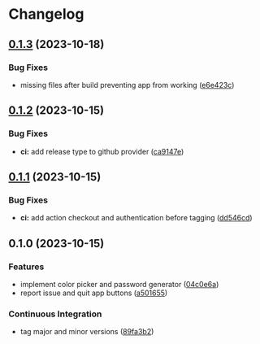 # Changelog

## [0.1.3](https://github.com/carlosdevpereira/pro-dev-tools/compare/v0.1.2...v0.1.3) (2023-10-18)


### Bug Fixes

* missing files after build preventing app from working ([e6e423c](https://github.com/carlosdevpereira/pro-dev-tools/commit/e6e423c3184e538a4245b65e1bba0cbf898babd4))

## [0.1.2](https://github.com/carlosdevpereira/pro-dev-tools/compare/v0.1.1...v0.1.2) (2023-10-15)


### Bug Fixes

* **ci:** add release type to github provider ([ca9147e](https://github.com/carlosdevpereira/pro-dev-tools/commit/ca9147ee4fa7c1640d4403071df6d8b5ed6963ae))

## [0.1.1](https://github.com/carlosdevpereira/pro-dev-tools/compare/v0.1.0...v0.1.1) (2023-10-15)


### Bug Fixes

* **ci:** add action checkout and authentication before tagging ([dd546cd](https://github.com/carlosdevpereira/pro-dev-tools/commit/dd546cde3b6b907cc6d62858e1b5be73294774cc))

## 0.1.0 (2023-10-15)


### Features

* implement color picker and password generator ([04c0e6a](https://github.com/carlosdevpereira/pro-dev-tools/commit/04c0e6ad03544401c73676d21794cd5179c8d0ef))
* report issue and quit app buttons ([a501655](https://github.com/carlosdevpereira/pro-dev-tools/commit/a501655de6604eb626e3cf0f1d3da69d00dd9a0d))


### Continuous Integration

* tag major and minor versions ([89fa3b2](https://github.com/carlosdevpereira/pro-dev-tools/commit/89fa3b2e067b31f2a22120daafae3ad3e7624ab2))
